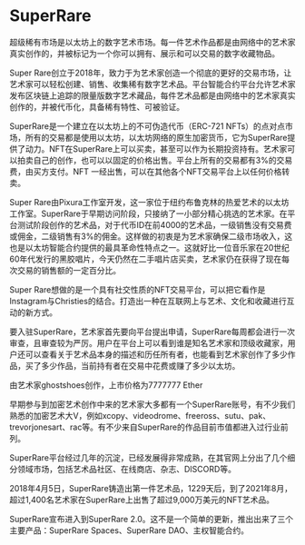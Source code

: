 # 

# SuperRare

超级稀有市场是以太坊上的数字艺术市场。每一件艺术作品都是由网络中的艺术家真实创作的，并被标记为一个你可以拥有、展示和可以交易的数字收藏物品。

Super Rare创立于2018年，致力于为艺术家创造一个彻底的更好的交易市场，让艺术家可以轻松创建、销售、收集稀有数字艺术品。平台智能合约平台允许艺术家发布区块链上追踪的限量版数字艺术藏品，每件艺术品都是由网络中的艺术家真实创作的，并被代币化，具备稀有特性、可被验证。

SuperRare是一个建立在以太坊上的不可伪造代币（ERC-721 NFTs）的点对点市场，所有的交易都是使用以太坊，以太坊网络的原生加密货币，它为SuperRare提供了动力。NFT在SuperRare上可以买卖，甚至可以作为长期投资持有。艺术家可以拍卖自己的创作，也可以以固定的价格出售。平台上所有的交易都有3%的交易费，由买方支付。NFT 一经出售，可以在其他各个NFT交易平台上以任何价格转卖。

Super Rare由Pixura工作室开发，这一家位于纽约布鲁克林的热爱艺术的以太坊工作室。SuperRare于早期访问阶段，只接纳了一小部分精心挑选的艺术家。在平台测试阶段创作的艺术品，对于代币ID在前4000的艺术品，一级销售没有交易费或佣金，二级销售有3%的佣金。这样做的初衷是为艺术家确保二级市场收入，这也是以太坊智能合约提供的最具革命性特点之一。这就好比一位音乐家在20世纪60年代发行的黑胶唱片，今天仍然在二手唱片店买卖，艺术家仍在获得了现在每次交易的销售额的一定百分比。

Super Rare想做的是一个具有社交性质的NFT交易平台，可以把它看作是Instagram与Christies的结合。打造出一种在互联网上与艺术、文化和收藏进行互动的新方式。

要入驻SuperRare，艺术家首先要向平台提出申请，SuperRare每周都会进行一次审查，且审查较为严厉。用户在平台上可以看到谁是知名艺术家和顶级收藏家，用户还可以查看关于艺术品本身的描述和历任所有者，也能看到艺术家创作了多少作品，买了多少作品，当前持有者在交易中花费或赚了多少以太坊。

由艺术家ghostshoes创作，上市价格为7777777 Ether

早期参与到加密艺术创作中来的艺术家大多都有一个SuperRare账号，有不少我们熟悉的加密艺术大V，例如xcopy、videodrome、freeross、sutu、pak、trevorjonesart、rac等。有不少来自SuperRare的作品目前市值都进入过行业前列。

SuperRare平台经过几年的沉淀，已经发展得非常成熟，在其官网上分出了几个细分领域市场，包括艺术品社区、在线商店、杂志、DISCORD等。

2018年4月5日，SuperRare铸造出第一件艺术品，1229天后，到了2021年8月，超过1,400名艺术家在SuperRare上出售了超过9,000万美元的NFT艺术品。

SuperRare宣布进入到SuperRare 2.0。这不是一个简单的更新，推出出来了三个主要产品：SuperRare Spaces、SuperRare DAO、主权智能合约。


